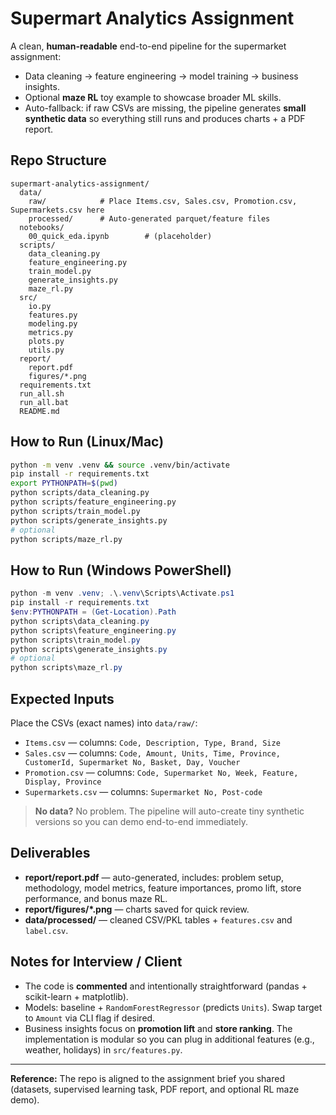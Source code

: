 # Supermart Analytics Assignment

A clean, **human-readable** end-to-end pipeline for the supermarket assignment:
- Data cleaning → feature engineering → model training → business insights.
- Optional **maze RL** toy example to showcase broader ML skills.
- Auto-fallback: if raw CSVs are missing, the pipeline generates **small synthetic data**
  so everything still runs and produces charts + a PDF report.

## Repo Structure

```
supermart-analytics-assignment/
  data/
    raw/            # Place Items.csv, Sales.csv, Promotion.csv, Supermarkets.csv here
    processed/      # Auto-generated parquet/feature files
  notebooks/
    00_quick_eda.ipynb        # (placeholder)
  scripts/
    data_cleaning.py
    feature_engineering.py
    train_model.py
    generate_insights.py
    maze_rl.py
  src/
    io.py
    features.py
    modeling.py
    metrics.py
    plots.py
    utils.py
  report/
    report.pdf
    figures/*.png
  requirements.txt
  run_all.sh
  run_all.bat
  README.md
```

## How to Run (Linux/Mac)

```bash
python -m venv .venv && source .venv/bin/activate
pip install -r requirements.txt
export PYTHONPATH=$(pwd)
python scripts/data_cleaning.py
python scripts/feature_engineering.py
python scripts/train_model.py
python scripts/generate_insights.py
# optional
python scripts/maze_rl.py
```

## How to Run (Windows PowerShell)

```powershell
python -m venv .venv; .\.venv\Scripts\Activate.ps1
pip install -r requirements.txt
$env:PYTHONPATH = (Get-Location).Path
python scripts\data_cleaning.py
python scripts\feature_engineering.py
python scripts\train_model.py
python scripts\generate_insights.py
# optional
python scripts\maze_rl.py
```

## Expected Inputs

Place the CSVs (exact names) into `data/raw/`:

- `Items.csv` — columns: `Code, Description, Type, Brand, Size`
- `Sales.csv` — columns: `Code, Amount, Units, Time, Province, CustomerId, Supermarket No, Basket, Day, Voucher`
- `Promotion.csv` — columns: `Code, Supermarket No, Week, Feature, Display, Province`
- `Supermarkets.csv` — columns: `Supermarket No, Post-code`

> **No data?** No problem. The pipeline will auto-create tiny synthetic versions so you can demo end-to-end immediately.

## Deliverables
- **report/report.pdf** — auto-generated, includes: problem setup, methodology, model metrics, feature importances, promo lift, store performance, and bonus maze RL.
- **report/figures/*.png** — charts saved for quick review.
- **data/processed/** — cleaned CSV/PKL tables + `features.csv` and `label.csv`.

## Notes for Interview / Client
- The code is **commented** and intentionally straightforward (pandas + scikit-learn + matplotlib).
- Models: baseline + `RandomForestRegressor` (predicts `Units`). Swap target to `Amount` via CLI flag if desired.
- Business insights focus on **promotion lift** and **store ranking**. The implementation is modular so you can
  plug in additional features (e.g., weather, holidays) in `src/features.py`.

---

**Reference:** The repo is aligned to the assignment brief you shared (datasets, supervised learning task, PDF report, and optional RL maze demo).

